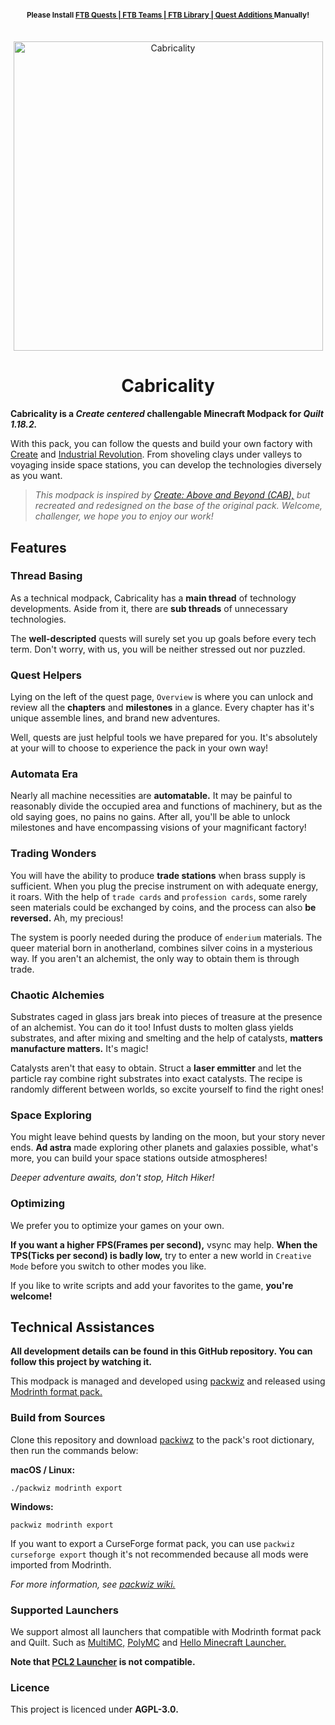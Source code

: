 
<h4 align="center"> <sup> Please Install <a href="https://www.curseforge.com/minecraft/mc-mods/ftb-quests-fabric"> FTB Quests | </a> <a href="https://www.curseforge.com/minecraft/mc-mods/ftb-teams-fabric">  FTB Teams | </a> <a href="https://www.curseforge.com/minecraft/mc-mods/ftb-library-fabric">  FTB Library | </a> <a href="https://www.curseforge.com/minecraft/mc-mods/quests-additions-fabric">  Quest Additions </a>  Manually! </sup> <br> </br> </h4>

<div align="center"> <img src="https://github.com/DM-Earth/Cabricality/blob/packwiz/1.18.2/quilt/dev/assets/cabricality_banner.png?raw=true" width = 495 alt="Cabricality"> </div>
<h1 align="center"> Cabricality </h1>

**Cabricality is a *Create centered* challengable Minecraft Modpack for *Quilt 1.18.2.***

With this pack, you can follow the quests and build your own factory with [Create](https://github.com/Fabricators-of-Create/Create) and [Industrial Revolution](https://github.com/GabrielOlvH/Industrial-Revolution). From shoveling clays under valleys to voyaging inside space stations, you can develop the technologies diversely as you want.

> *This modpack is inspired by [Create: Above and Beyond (CAB),](https://github.com/simibubi/Above-and-Beyond) but recreated and redesigned on the base of the original pack. Welcome, challenger, we hope you to enjoy our work!*

## Features

### Thread Basing

As a technical modpack, Cabricality has a **main thread** of technology developments. Aside from it, there are **sub threads** of unnecessary technologies.

The **well-descripted** quests will surely set you up goals before every tech term. Don't worry, with us, you will be neither stressed out nor puzzled.

### Quest Helpers

Lying on the left of the quest page, `Overview` is where you can unlock and review all the **chapters** and **milestones** in a glance. Every chapter has it's unique assemble lines, and brand new adventures.

Well, quests are just helpful tools we have prepared for you. It's absolutely at your will to choose to experience the pack in your own way!

### Automata Era

Nearly all machine necessities are **automatable.** It may be painful to reasonably divide the occupied area and functions of machinery, but as the old saying goes, no pains no gains. After all, you'll be able to unlock milestones and have encompassing visions of your magnificant factory!

### Trading Wonders

You will have the ability to produce **trade stations** when brass supply is sufficient. When you plug the precise instrument on with adequate energy, it roars. With the help of `trade cards` and `profession cards`, some rarely seen materials could be exchanged by coins, and the process can also **be reversed.** Ah, my precious!

The system is poorly needed during the produce of `enderium` materials. The queer material born in anotherland, combines silver coins in a mysterious way. If you aren't an alchemist, the only way to obtain them is through trade.

### Chaotic Alchemies

Substrates caged in glass jars break into pieces of treasure at the presence of an alchemist. You can do it too! Infust dusts to molten glass yields substrates, and after mixing and smelting and the help of catalysts, **matters manufacture matters.** It's magic!

Catalysts aren't that easy to obtain. Struct a **laser emmitter** and let the particle ray combine right substrates into exact catalysts. The recipe is randomly different between worlds, so excite yourself to find the right ones!

### Space Exploring

You might leave behind quests by landing on the moon, but your story never ends. **Ad astra** made exploring other planets and galaxies possible, what's more, you can build your space stations outside atmospheres!

*Deeper adventure awaits, don't stop, Hitch Hiker!*

### Optimizing

We prefer you to optimize your games on your own.

**If you want a higher FPS(Frames per second),** vsync may help. **When the TPS(Ticks per second) is badly low,** try to enter a new world in `Creative Mode` before you switch to other modes you like.

If you like to write scripts and add your favorites to the game, **you're welcome!**

## Technical Assistances

**All development details can be found in this GitHub repository. You can follow this project by watching it.**

This modpack is managed and developed using [packwiz](https://github.com/packwiz/packwiz) and released using [Modrinth format pack.](https://docs.modrinth.com/docs/modpacks/format_definition/)

### Build from Sources

Clone this repository and download [packiwz](https://github.com/packwiz/packwiz) to the pack's root dictionary, then run the commands below:



**macOS / Linux:**

```
./packwiz modrinth export
```

**Windows:**

```
packwiz modrinth export
```

If you want to export a CurseForge format pack, you can use `packwiz curseforge export` though it's not recommended because all mods were imported from Modrinth.

*For more information, see [packwiz wiki.](https://packwiz.infra.link/)*

### Supported Launchers

We support almost all launchers that compatible with Modrinth format pack and Quilt. Such as [MultiMC,](https://github.com/MultiMC/Launcher) [PolyMC](https://github.com/PolyMC/PolyMC) and [Hello Minecraft Launcher.](https://github.com/huanghongxun/HMCL)

**Note that [PCL2 Launcher](https://github.com/Hex-Dragon/PCL2) is not compatible.**

### Licence

This project is licenced under **AGPL-3.0.**
